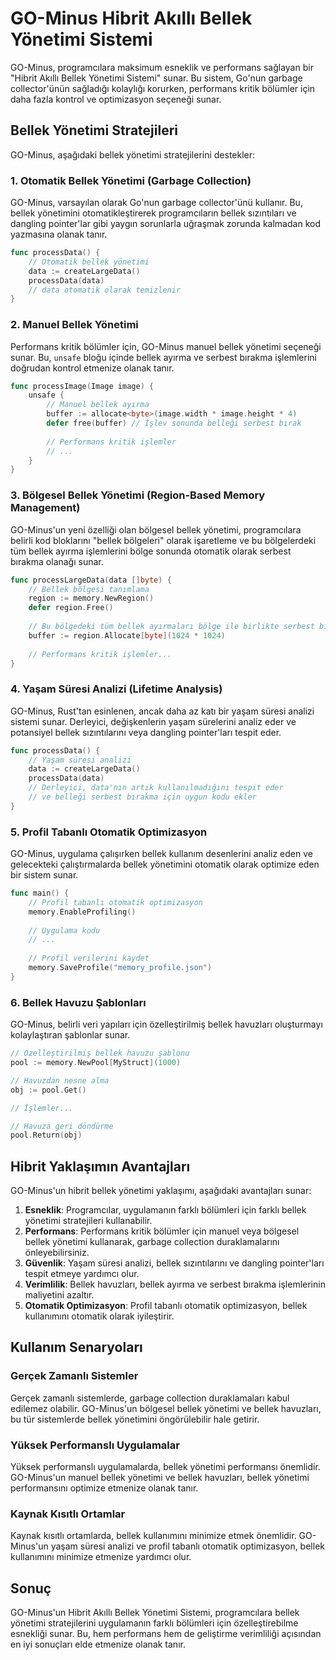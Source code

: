 # GO-Minus Hibrit Akıllı Bellek Yönetimi Sistemi

GO-Minus, programcılara maksimum esneklik ve performans sağlayan bir "Hibrit Akıllı Bellek Yönetimi Sistemi" sunar. Bu sistem, Go'nun garbage collector'ünün sağladığı kolaylığı korurken, performans kritik bölümler için daha fazla kontrol ve optimizasyon seçeneği sunar.

## Bellek Yönetimi Stratejileri

GO-Minus, aşağıdaki bellek yönetimi stratejilerini destekler:

### 1. Otomatik Bellek Yönetimi (Garbage Collection)

GO-Minus, varsayılan olarak Go'nun garbage collector'ünü kullanır. Bu, bellek yönetimini otomatikleştirerek programcıların bellek sızıntıları ve dangling pointer'lar gibi yaygın sorunlarla uğraşmak zorunda kalmadan kod yazmasına olanak tanır.

```go
func processData() {
    // Otomatik bellek yönetimi
    data := createLargeData()
    processData(data)
    // data otomatik olarak temizlenir
}
```

### 2. Manuel Bellek Yönetimi

Performans kritik bölümler için, GO-Minus manuel bellek yönetimi seçeneği sunar. Bu, `unsafe` bloğu içinde bellek ayırma ve serbest bırakma işlemlerini doğrudan kontrol etmenize olanak tanır.

```go
func processImage(Image image) {
    unsafe {
        // Manuel bellek ayırma
        buffer := allocate<byte>(image.width * image.height * 4)
        defer free(buffer) // İşlev sonunda belleği serbest bırak
        
        // Performans kritik işlemler
        // ...
    }
}
```

### 3. Bölgesel Bellek Yönetimi (Region-Based Memory Management)

GO-Minus'un yeni özelliği olan bölgesel bellek yönetimi, programcılara belirli kod bloklarını "bellek bölgeleri" olarak işaretleme ve bu bölgelerdeki tüm bellek ayırma işlemlerini bölge sonunda otomatik olarak serbest bırakma olanağı sunar.

```go
func processLargeData(data []byte) {
    // Bellek bölgesi tanımlama
    region := memory.NewRegion()
    defer region.Free()
    
    // Bu bölgedeki tüm bellek ayırmaları bölge ile birlikte serbest bırakılır
    buffer := region.Allocate[byte](1024 * 1024)
    
    // Performans kritik işlemler...
}
```

### 4. Yaşam Süresi Analizi (Lifetime Analysis)

GO-Minus, Rust'tan esinlenen, ancak daha az katı bir yaşam süresi analizi sistemi sunar. Derleyici, değişkenlerin yaşam sürelerini analiz eder ve potansiyel bellek sızıntılarını veya dangling pointer'ları tespit eder.

```go
func processData() {
    // Yaşam süresi analizi
    data := createLargeData()
    processData(data)
    // Derleyici, data'nın artık kullanılmadığını tespit eder
    // ve belleği serbest bırakma için uygun kodu ekler
}
```

### 5. Profil Tabanlı Otomatik Optimizasyon

GO-Minus, uygulama çalışırken bellek kullanım desenlerini analiz eden ve gelecekteki çalıştırmalarda bellek yönetimini otomatik olarak optimize eden bir sistem sunar.

```go
func main() {
    // Profil tabanlı otomatik optimizasyon
    memory.EnableProfiling()
    
    // Uygulama kodu
    // ...
    
    // Profil verilerini kaydet
    memory.SaveProfile("memory_profile.json")
}
```

### 6. Bellek Havuzu Şablonları

GO-Minus, belirli veri yapıları için özelleştirilmiş bellek havuzları oluşturmayı kolaylaştıran şablonlar sunar.

```go
// Özelleştirilmiş bellek havuzu şablonu
pool := memory.NewPool[MyStruct](1000)

// Havuzdan nesne alma
obj := pool.Get()

// İşlemler...

// Havuza geri döndürme
pool.Return(obj)
```

## Hibrit Yaklaşımın Avantajları

GO-Minus'un hibrit bellek yönetimi yaklaşımı, aşağıdaki avantajları sunar:

1. **Esneklik**: Programcılar, uygulamanın farklı bölümleri için farklı bellek yönetimi stratejileri kullanabilir.
2. **Performans**: Performans kritik bölümler için manuel veya bölgesel bellek yönetimi kullanarak, garbage collection duraklamalarını önleyebilirsiniz.
3. **Güvenlik**: Yaşam süresi analizi, bellek sızıntılarını ve dangling pointer'ları tespit etmeye yardımcı olur.
4. **Verimlilik**: Bellek havuzları, bellek ayırma ve serbest bırakma işlemlerinin maliyetini azaltır.
5. **Otomatik Optimizasyon**: Profil tabanlı otomatik optimizasyon, bellek kullanımını otomatik olarak iyileştirir.

## Kullanım Senaryoları

### Gerçek Zamanlı Sistemler

Gerçek zamanlı sistemlerde, garbage collection duraklamaları kabul edilemez olabilir. GO-Minus'un bölgesel bellek yönetimi ve bellek havuzları, bu tür sistemlerde bellek yönetimini öngörülebilir hale getirir.

### Yüksek Performanslı Uygulamalar

Yüksek performanslı uygulamalarda, bellek yönetimi performansı önemlidir. GO-Minus'un manuel bellek yönetimi ve bellek havuzları, bellek yönetimi performansını optimize etmenize olanak tanır.

### Kaynak Kısıtlı Ortamlar

Kaynak kısıtlı ortamlarda, bellek kullanımını minimize etmek önemlidir. GO-Minus'un yaşam süresi analizi ve profil tabanlı otomatik optimizasyon, bellek kullanımını minimize etmenize yardımcı olur.

## Sonuç

GO-Minus'un Hibrit Akıllı Bellek Yönetimi Sistemi, programcılara bellek yönetimi stratejilerini uygulamanın farklı bölümleri için özelleştirebilme esnekliği sunar. Bu, hem performans hem de geliştirme verimliliği açısından en iyi sonuçları elde etmenize olanak tanır.
